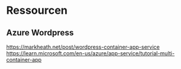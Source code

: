 # Ressourcen

## Azure Wordpress
https://markheath.net/post/wordpress-container-app-service
https://learn.microsoft.com/en-us/azure/app-service/tutorial-multi-container-app